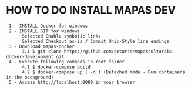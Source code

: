 # HOW TO DO INSTALL MAPAS DEV 
     1 - INSTALL Docker for windows
     2 - INSTALL GIT for windows 
          Selected Enable symbolic links 
          Selected Checkout as-is / Commit Unix-Style line endings 
     3 - Download mapas-docker
          3.1 $ git clone https://github.com/seturce/mapasculturais-docker-development.git
     4 - Execute following comands in root folder
          4.1 $ docker-compose build
          4.2 $ docker-compose up ( -d ) (Detached mode - Run containers in the background)     
     5 - Access http://localhost:8080 in your browser
